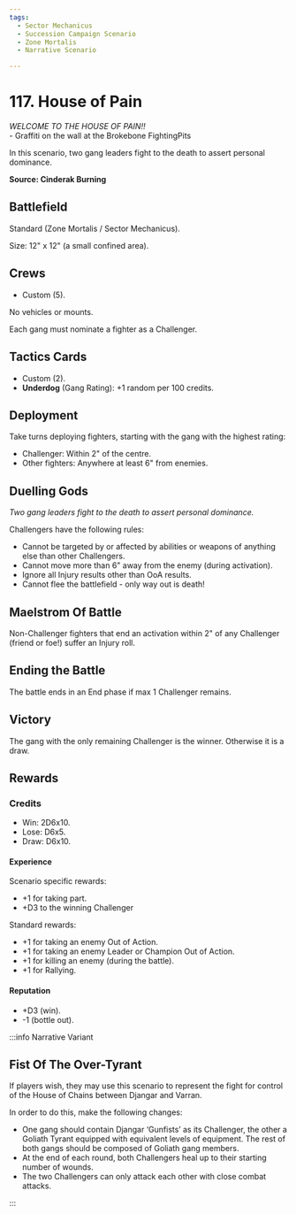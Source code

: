 ```yaml
---
tags:
  - Sector Mechanicus
  - Succession Campaign Scenario
  - Zone Mortalis
  - Narrative Scenario

---
```


# 117. House of Pain

_WELCOME TO THE HOUSE OF PAIN!!_  
\- Graffiti on the wall at the Brokebone FightingPits

In this scenario, two gang leaders fight to the death to assert personal dominance.

**Source: Cinderak Burning**

## Battlefield

Standard (Zone Mortalis / Sector Mechanicus).

Size: 12" x 12" (a small confined area).

## Crews

- Custom (5).

No vehicles or mounts.

Each gang must nominate a fighter as a Challenger.

## Tactics Cards

- Custom (2).
- **Underdog** (Gang Rating): +1 random per 100 credits.

## Deployment

Take turns deploying fighters, starting with the gang with the highest rating:

- Challenger: Within 2" of the centre.
- Other fighters: Anywhere at least 6" from enemies.

## Duelling Gods

_Two gang leaders fight to the death to assert personal dominance._

Challengers have the following rules:

- Cannot be targeted by or affected by abilities or weapons of anything else than other Challengers.
- Cannot move more than 6" away from the enemy (during activation).
- Ignore all Injury results other than OoA results.
- Cannot flee the battlefield - only way out is death!

## Maelstrom Of Battle

Non-Challenger fighters that end an activation within 2" of any Challenger (friend or foe!) suffer an Injury roll.

## Ending the Battle

The battle ends in an End phase if max 1 Challenger remains.

## Victory

The gang with the only remaining Challenger is the winner.
Otherwise it is a draw.

## Rewards

### Credits

- Win: 2D6x10.
- Lose: D6x5.
- Draw: D6x10.

#### Experience

Scenario specific rewards:

- +1 for taking part.
- +D3 to the winning Challenger

Standard rewards:

- +1 for taking an enemy Out of Action.
- +1 for taking an enemy Leader or Champion Out of Action.
- +1 for killing an enemy (during the battle).
- +1 for Rallying.

#### Reputation

- +D3 (win).
- -1 (bottle out).

:::info Narrative Variant

## Fist Of The Over-Tyrant

If players wish, they may use this scenario to represent the fight for control of the House of
Chains between Djangar and Varran.

In order to do this, make the following changes:

- One gang should contain Djangar ‘Gunfists’ as its Challenger, the other a Goliath Tyrant equipped with equivalent levels of equipment. The rest of both gangs should be composed of Goliath gang members.
- At the end of each round, both Challengers heal up to their starting number of wounds.
- The two Challengers can only attack each other with close combat attacks.

:::
